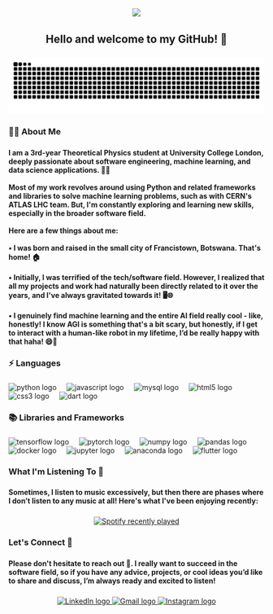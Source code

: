 <div align="center">
  <img height="400" src="https://wallpapercave.com/wp/JXuf38n.jpg"  />
</div>

###

<h2 align="center">Hello and welcome to my GitHub! 👋</h2>

###

<img src="https://raw.githubusercontent.com/angtheman3/angtheman3/output/snake.svg" alt="Snake animation" />

###

<h3 align="left">👩‍💻  About Me</h3>

###

<h4 align="left">I am a 3rd-year Theoretical Physics student at University College London, deeply passionate about software engineering, machine learning, and data science applications. 🌌🔬<br><br>Most of my work revolves around using Python and related frameworks and libraries to solve machine learning problems, such as with CERN's ATLAS LHC team. But, I'm constantly exploring and learning new skills, especially in the broader software field.<br><br>Here are a few things about me:<br><br>• I was born and raised in the small city of Francistown, Botswana. That's home! 🏠<br><br>• Initially, I was terrified of the tech/software field. However, I realized that all my projects and work had naturally been directly related to it over the years, and I've always gravitated towards it! 🖥️🌐<br><br>• I genuinely find machine learning and the entire AI field really cool - like, honestly! I know AGI is something that's a bit scary, but honestly, if I get to interact with a human-like robot in my lifetime, I’d be really happy with that haha! 😄🤖</h4>

###

<h3 align="left">⚡️ Languages</h3>

###

<div align="left">
  <img src="https://img.shields.io/badge/Python-3776AB?logo=python&logoColor=white&style=for-the-badge" height="40" alt="python logo"  />
  <img width="12" />
  <img src="https://img.shields.io/badge/JavaScript-F7DF1E?logo=javascript&logoColor=black&style=for-the-badge" height="40" alt="javascript logo"  />
  <img width="12" />
  <img src="https://img.shields.io/badge/MySQL-4479A1?logo=mysql&logoColor=white&style=for-the-badge" height="40" alt="mysql logo"  />
  <img width="12" />
  <img src="https://img.shields.io/badge/HTML5-E34F26?logo=html5&logoColor=white&style=for-the-badge" height="40" alt="html5 logo"  />
  <img width="12" />
  <img src="https://img.shields.io/badge/CSS3-1572B6?logo=css3&logoColor=white&style=for-the-badge" height="40" alt="css3 logo"  />
  <img width="12" />
  <img src="https://img.shields.io/badge/Dart-0175C2?logo=dart&logoColor=white&style=for-the-badge" height="40" alt="dart logo"  />
</div>

###

<h3 align="left">📚 Libraries and Frameworks</h3>

###

<div align="left">
  <img src="https://img.shields.io/badge/TensorFlow-FF6F00?logo=tensorflow&logoColor=black&style=for-the-badge" height="40" alt="tensorflow logo"  />
  <img width="12" />
  <img src="https://img.shields.io/badge/PyTorch-EE4C2C?logo=pytorch&logoColor=white&style=for-the-badge" height="40" alt="pytorch logo"  />
  <img width="12" />
  <img src="https://img.shields.io/badge/NumPy-013243?logo=numpy&logoColor=white&style=for-the-badge" height="40" alt="numpy logo"  />
  <img width="12" />
  <img src="https://img.shields.io/badge/pandas-150458?logo=pandas&logoColor=white&style=for-the-badge" height="40" alt="pandas logo"  />
  <img width="12" />
  <img src="https://img.shields.io/badge/Docker-2496ED?logo=docker&logoColor=white&style=for-the-badge" height="40" alt="docker logo"  />
  <img width="12" />
  <img src="https://img.shields.io/badge/Jupyter-F37626?logo=jupyter&logoColor=black&style=for-the-badge" height="40" alt="jupyter logo"  />
  <img width="12" />
  <img src="https://img.shields.io/badge/Anaconda-44A833?logo=anaconda&logoColor=white&style=for-the-badge" height="40" alt="anaconda logo"  />
  <img width="12" />
  <img src="https://img.shields.io/badge/Flutter-02569B?logo=flutter&logoColor=white&style=for-the-badge" height="40" alt="flutter logo"  />
</div>

###

<h3 align="left">What I'm Listening To 🎵</h3>

###

<h4 align="left">Sometimes, I listen to music excessively, but then there are phases where I don’t listen to any music at all! Here's what I've been enjoying recently:</h4>

###

<div align="center">
  <a href="https://open.spotify.com/user/7wvi1r2ymj4va6w5y5yuxtuqd">
    <img src="https://spotify-recently-played-readme.vercel.app/api?user=7wvi1r2ymj4va6w5y5yuxtuqd&count=1&unique=true" alt="Spotify recently played"  />
  </a>
</div>

###

<h3 align="left">Let's Connect 🤝</h3>

###

<h4 align="left">Please don't hesitate to reach out 📣. I really want to succeed in the software field, so if you have any advice, projects, or cool ideas you’d like to share and discuss, I’m always ready and excited to listen!</h4>

###

<div align="center">
  <a href="https://www.linkedin.com/in/angadh-rai-318a7321b/" target="_blank">
    <img src="https://img.shields.io/static/v1?message=LinkedIn&logo=linkedin&label=&color=0077B5&logoColor=white&labelColor=&style=for-the-badge" height="40" alt="LinkedIn logo" />
  </a>
  <a href="mailto:angadh.rai.work@gmail.com">
    <img src="https://img.shields.io/static/v1?message=Gmail&logo=gmail&label=&color=D14836&logoColor=white&labelColor=&style=for-the-badge" height="40" alt="Gmail logo" />
  </a>
  <a href="https://www.instagram.com/angtheman_3" target="_blank">
    <img src="https://img.shields.io/static/v1?message=Instagram&logo=instagram&label=&color=E4405F&logoColor=white&labelColor=&style=for-the-badge" height="40" alt="Instagram logo" />
  </a>
</div>

###
